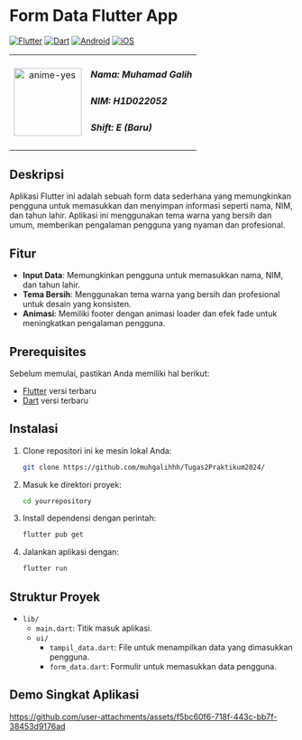 # Form Data Flutter App

[![Flutter](https://img.shields.io/badge/Flutter-2.5.0-blue.svg?logo=flutter)](https://flutter.dev/)
[![Dart](https://img.shields.io/badge/Dart-2.14.0-blue.svg?logo=dart)](https://dart.dev/)
[![Android](https://img.shields.io/badge/Platform-Android-green.svg?logo=android)](https://developer.android.com/)
[![iOS](https://img.shields.io/badge/Platform-iOS-green.svg?logo=apple)](https://developer.apple.com/ios/)

<table>
  <tr>
    <td style="text-align: center;">
      <img src="https://github.com/user-attachments/assets/595d8118-e3e4-48a0-ab91-1e181ead8217" height="120" alt="anime-yes"/>
    </td>
    <td style="vertical-align: middle;">
      <h5>Nama: Muhamad Galih</h5>
      <h5>NIM: H1D022052</h5>
      <h5>Shift: E (Baru)</h5>
    </td>
  </tr>
</table>

## Deskripsi

Aplikasi Flutter ini adalah sebuah form data sederhana yang memungkinkan pengguna untuk memasukkan dan menyimpan informasi seperti nama, NIM, dan tahun lahir. Aplikasi ini menggunakan tema warna yang bersih dan umum, memberikan pengalaman pengguna yang nyaman dan profesional.

## Fitur

- **Input Data**: Memungkinkan pengguna untuk memasukkan nama, NIM, dan tahun lahir.
- **Tema Bersih**: Menggunakan tema warna yang bersih dan profesional untuk desain yang konsisten.
- **Animasi**: Memiliki footer dengan animasi loader dan efek fade untuk meningkatkan pengalaman pengguna.

## Prerequisites

Sebelum memulai, pastikan Anda memiliki hal berikut:

- [Flutter](https://flutter.dev/docs/get-started/install) versi terbaru
- [Dart](https://dart.dev/get-dart) versi terbaru

## Instalasi

1. Clone repositori ini ke mesin lokal Anda:

    ```bash
    git clone https://github.com/muhgalihhh/Tugas2Praktikum2024/
    ```

2. Masuk ke direktori proyek:

    ```bash
    cd yourrepository
    ```

3. Install dependensi dengan perintah:

    ```bash
    flutter pub get
    ```

4. Jalankan aplikasi dengan:

    ```bash
    flutter run
    ```

## Struktur Proyek

- `lib/`
  - `main.dart`: Titik masuk aplikasi.
  - `ui/`
    - `tampil_data.dart`: File untuk menampilkan data yang dimasukkan pengguna.
    - `form_data.dart`: Formulir untuk memasukkan data pengguna.
   
## Demo Singkat Aplikasi

https://github.com/user-attachments/assets/f5bc60f6-718f-443c-bb7f-38453d9176ad






